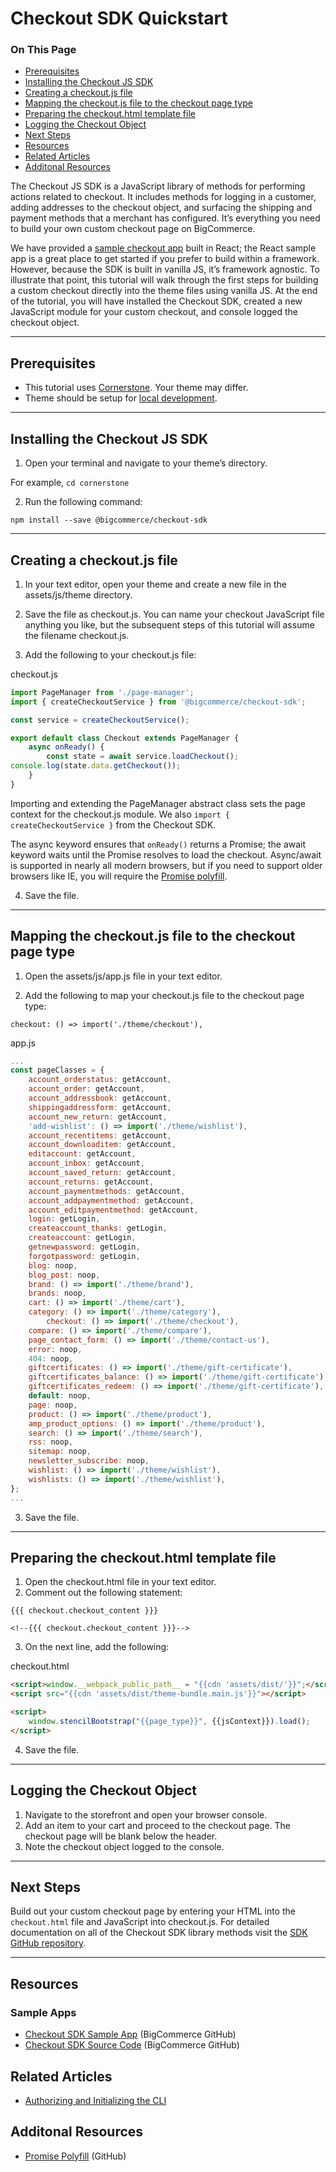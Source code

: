# Checkout SDK Quickstart

<div class="otp" id="no-index">

### On This Page
- [Prerequisites](#prerequisites)
- [Installing the Checkout JS SDK](#installing-the-checkout-js-sdk)
- [Creating a checkout.js file](#creating-a-checkoutjs-file)
- [Mapping the checkout.js file to the checkout page type](#mapping-the-checkoutjs-file-to-the-checkout-page-type)
- [Preparing the checkout.html template file](#preparing-the-checkouthtml-template-file)
- [Logging the Checkout Object](#logging-the-checkout-object)
- [Next Steps](#next-steps)
- [Resources](#resources)
- [Related Articles](#related-articles)
- [Additonal Resources](#additonal-resources)

</div> 

The Checkout JS SDK is a JavaScript library of methods for performing actions related to checkout. It includes methods for logging in a customer, adding addresses to the checkout object, and surfacing the shipping and payment methods that a merchant has configured. It’s everything you need to build your own custom checkout page on BigCommerce.

We have provided a [sample checkout app](https://github.com/bigcommerce/checkout-sdk-js-example) built in React; the React sample app is a great place to get started if you prefer to build within a framework. However, because the SDK is built in vanilla JS, it’s framework agnostic. To illustrate that point, this tutorial will walk through the first steps for building a custom checkout directly into the theme files using vanilla JS. At the end of the tutorial, you will have installed the Checkout SDK, created a new JavaScript module for your custom checkout, and console logged the checkout object.

---

<a href='#getting-started_prerequisites' aria-hidden='true' class='block-anchor'  id='getting-started_prerequisites'><i aria-hidden='true' class='linkify icon'></i></a>

## Prerequisites
* This tutorial uses [Cornerstone](https://github.com/bigcommerce/cornerstone). Your theme may differ.
* Theme should be setup for [local development](https://developer.bigcommerce.com/stencil-docs/getting-started/installing-stencil).


---

<a href='#getting-started_installing' aria-hidden='true' class='block-anchor'  id='getting-started_installing'><i aria-hidden='true' class='linkify icon'></i></a>

## Installing the Checkout JS SDK

1. Open your terminal and navigate to your theme’s directory.

For example, `cd cornerstone`

2. Run the following command:

`npm install --save @bigcommerce/checkout-sdk`


---

<a href='#getting-started_creating' aria-hidden='true' class='block-anchor'  id='getting-started_creating'><i aria-hidden='true' class='linkify icon'></i></a>

## Creating a <span class="fn">checkout.js</span> file

1. In your text editor, open your theme and create a new file in the <span class="fp">assets/js/theme</span> directory.

2. Save the file as checkout.js. You can name your checkout JavaScript file anything you like, but the subsequent steps of this tutorial will assume the filename checkout.js.

3. Add the following to your <span class="fn">checkout.js</span> file:

<div class="HubBlock-header">
    <div class="HubBlock-header-title flex items-center">
        <div class="HubBlock-header-name">checkout.js</div>
    </div><div class="HubBlock-header-subtitle"></div>
</div>

<!--
title: "checkout.js"
subtitle: ""
lineNumbers: true
-->

```js
import PageManager from './page-manager';
import { createCheckoutService } from '@bigcommerce/checkout-sdk';

const service = createCheckoutService();

export default class Checkout extends PageManager {
	async onReady() {
		const state = await service.loadCheckout();
console.log(state.data.getCheckout());
	}
}
```

Importing and extending the PageManager abstract class sets the page context for the <span class="fn">checkout.js</span> module. We also `import { createCheckoutService }` from the Checkout SDK.

The async keyword ensures that `onReady()` returns a Promise; the await keyword waits until the Promise resolves to load the checkout. Async/await is supported in nearly all modern browsers, but if you need to support older browsers like IE, you will require the [Promise polyfill](https://github.com/stefanpenner/es6-promise).

4. Save the file.

---

<a href='#getting-started_mapping' aria-hidden='true' class='block-anchor'  id='getting-started_mapping'><i aria-hidden='true' class='linkify icon'></i></a>

## Mapping the <span class="fn">checkout.js</span> file to the checkout page type

1. Open the <span class="fp">assets/js/app.js</span> file in your text editor.

2. Add the following to map your <span class="fn">checkout.js</span> file to the checkout page type:

`checkout: () => import('./theme/checkout'),`

<div class="HubBlock-header">
    <div class="HubBlock-header-title flex items-center">
        <div class="HubBlock-header-name">app.js</div>
    </div><div class="HubBlock-header-subtitle"></div>
</div>

<!--
title: "app.js"
subtitle: ""
lineNumbers: true
-->

```js
...
const pageClasses = {
    account_orderstatus: getAccount,
    account_order: getAccount,
    account_addressbook: getAccount,
    shippingaddressform: getAccount,
    account_new_return: getAccount,
    'add-wishlist': () => import('./theme/wishlist'),
    account_recentitems: getAccount,
    account_downloaditem: getAccount,
    editaccount: getAccount,
    account_inbox: getAccount,
    account_saved_return: getAccount,
    account_returns: getAccount,
    account_paymentmethods: getAccount,
    account_addpaymentmethod: getAccount,
    account_editpaymentmethod: getAccount,
    login: getLogin,
    createaccount_thanks: getLogin,
    createaccount: getLogin,
    getnewpassword: getLogin,
    forgotpassword: getLogin,
    blog: noop,
    blog_post: noop,
    brand: () => import('./theme/brand'),
    brands: noop,
    cart: () => import('./theme/cart'),
    category: () => import('./theme/category'),
		checkout: () => import('./theme/checkout'),
    compare: () => import('./theme/compare'),
    page_contact_form: () => import('./theme/contact-us'),
    error: noop,
    404: noop,
    giftcertificates: () => import('./theme/gift-certificate'),
    giftcertificates_balance: () => import('./theme/gift-certificate'),
    giftcertificates_redeem: () => import('./theme/gift-certificate'),
    default: noop,
    page: noop,
    product: () => import('./theme/product'),
    amp_product_options: () => import('./theme/product'),
    search: () => import('./theme/search'),
    rss: noop,
    sitemap: noop,
    newsletter_subscribe: noop,
    wishlist: () => import('./theme/wishlist'),
    wishlists: () => import('./theme/wishlist'),
};
...
```

3. Save the file.

---

<a href='#getting-started_preparing' aria-hidden='true' class='block-anchor'  id='getting-started_preparing'><i aria-hidden='true' class='linkify icon'></i></a>

## Preparing the <span class="fn">checkout.html</span> template file

1. Open the <span class="fn">checkout.html</span> file in your text editor.
2. Comment out the following statement:

 `{{{ checkout.checkout_content }}}`

`<!--{{{ checkout.checkout_content }}}-->`

3. On the next line, add the following:

<div class="HubBlock-header">
    <div class="HubBlock-header-title flex items-center">
        <div class="HubBlock-header-name">checkout.html</div>
    </div><div class="HubBlock-header-subtitle"></div>
</div>

<!--
title: "checkout.html"
subtitle: ""
lineNumbers: true
-->

```html
<script>window.__webpack_public_path__ = "{{cdn 'assets/dist/'}}";</script>
<script src="{{cdn 'assets/dist/theme-bundle.main.js'}}"></script>

<script>
    window.stencilBootstrap("{{page_type}}", {{jsContext}}).load();
</script>
```

4. Save the file.

---

<a href='#getting-started_logging' aria-hidden='true' class='block-anchor'  id='getting-started_logging'><i aria-hidden='true' class='linkify icon'></i></a>

## Logging the Checkout Object

1. Navigate to the storefront and open your browser console.
2. Add an item to your cart and proceed to the checkout page. The checkout page will be blank below the header.
3. Note the checkout object logged to the console.


---

<a href='#getting-started_next-steps' aria-hidden='true' class='block-anchor'  id='getting-started_next-steps'><i aria-hidden='true' class='linkify icon'></i></a>

## Next Steps

Build out your custom checkout page by entering your HTML into the `checkout.html` file and JavaScript into checkout.js. For detailed documentation on all of the Checkout SDK library methods visit the [SDK GitHub repository](https://github.com/bigcommerce/checkout-sdk-js).

---

## Resources

### Sample Apps
* [Checkout SDK Sample App](https://github.com/bigcommerce/checkout-sdk-js-example) (BigCommerce GitHub)
* [Checkout SDK Source Code](https://github.com/bigcommerce/checkout-sdk-js) (BigCommerce GitHub)

## Related Articles
* [Authorizing and Initializing the CLI](https://developer.bigcommerce.com/stencil-docs/getting-started/installing-stencil)

## Additonal Resources
* [Promise Polyfill]( https://github.com/stefanpenner/es6-promise) (GitHub)
